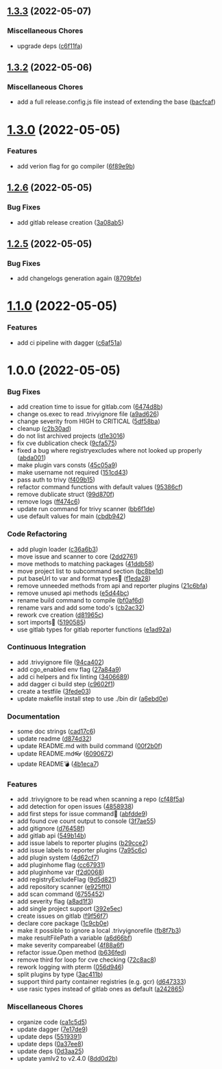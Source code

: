 ## [1.3.3](https://gitlab.com/jstang/rasic/compare/v1.3.2...v1.3.3) (2022-05-07)


### Miscellaneous Chores

* upgrade deps ([c6f11fa](https://gitlab.com/jstang/rasic/commit/c6f11faeea1d97be3211419de1f88ad974a08d8c))

## [1.3.2](https://gitlab.com/jstang/rasic/compare/v1.3.1...v1.3.2) (2022-05-06)


### Miscellaneous Chores

* add a full release.config.js file instead of extending the base ([bacfcaf](https://gitlab.com/jstang/rasic/commit/bacfcaffc271c5068b855db18463aebae3bf958c))

# [1.3.0](https://gitlab.com/jstang/rasic/compare/v1.2.6...v1.3.0) (2022-05-05)


### Features

* add verion flag for go compiler ([6f89e9b](https://gitlab.com/jstang/rasic/commit/6f89e9b11dc65f2203827eb617ceceeb1df41060))

## [1.2.6](https://gitlab.com/jstang/rasic/compare/v1.2.5...v1.2.6) (2022-05-05)


### Bug Fixes

* add gitlab release creation ([3a08ab5](https://gitlab.com/jstang/rasic/commit/3a08ab523d604c1118e3801e1e18603bc5c2fc2a))

## [1.2.5](https://gitlab.com/jstang/rasic/compare/v1.2.4...v1.2.5) (2022-05-05)


### Bug Fixes

* add changelogs generation again ([8709bfe](https://gitlab.com/jstang/rasic/commit/8709bfe242d736586afea1c6bb252b8102455223))

# [1.1.0](https://gitlab.com/jstang/rasic/compare/v1.0.0...v1.1.0) (2022-05-05)


### Features

* add ci pipeline with dagger ([c6af51a](https://gitlab.com/jstang/rasic/commit/c6af51ae16b241b70e27f156193337862eaffee0))

# 1.0.0 (2022-05-05)


### Bug Fixes

* add creation time to issue for gitlab.com ([6474d8b](https://gitlab.com/jstang/rasic/commit/6474d8bd52a3438293375b0ea280a86a3598be21))
* change os.exec to read .trivyignore file ([a9ad626](https://gitlab.com/jstang/rasic/commit/a9ad626b7a5dc94932927d8c3beb4250beaad174))
* change severity from HIGH to CRITICAL ([5df58ba](https://gitlab.com/jstang/rasic/commit/5df58ba732e5d3a72d9237bad31a478f446fd9a7))
* cleanup ([c2b30ad](https://gitlab.com/jstang/rasic/commit/c2b30adfc3dc8271f320db36650fdab1bcbab6b2))
* do not list archived projects ([d1e3016](https://gitlab.com/jstang/rasic/commit/d1e3016ccf13b752b03911530ab5df79be58431e))
* fix cve dublication check ([9cfa575](https://gitlab.com/jstang/rasic/commit/9cfa575399467771b6763f4e9a0d2f300f0c1565))
* fixed a bug where registryexcludes where not looked up properly ([abda001](https://gitlab.com/jstang/rasic/commit/abda0012dbbd0d9d1e3b1763bce7b91628173d1f))
* make plugin vars consts ([45c05a9](https://gitlab.com/jstang/rasic/commit/45c05a9225d442da538db05aabc1213bfbfaf7ca))
* make username not required ([151cd43](https://gitlab.com/jstang/rasic/commit/151cd43d295c1eb5f32c0f929ff27394a27ea6b1))
* pass auth to trivy ([f409b15](https://gitlab.com/jstang/rasic/commit/f409b150d29994e59d0e99790e7d821f5735be5f))
* refactor command functions with default values ([95386cf](https://gitlab.com/jstang/rasic/commit/95386cf19d0efd8a996e62b77088b0fda8b241e8))
* remove dublicate struct ([99d870f](https://gitlab.com/jstang/rasic/commit/99d870fc4ccc782df471351072228dc0da3504dc))
* remove logs ([ff474c6](https://gitlab.com/jstang/rasic/commit/ff474c6ac8835a27bdc189263ea235a98904c3c3))
* update run command for trivy scanner ([bb6f1de](https://gitlab.com/jstang/rasic/commit/bb6f1de84a98932ae2954661632d1f16734b30f9))
* use default values for main ([cbdb942](https://gitlab.com/jstang/rasic/commit/cbdb9420aca06303e205c0b1fb1939f6926c7691))


### Code Refactoring

* add plugin loader ([c36a6b3](https://gitlab.com/jstang/rasic/commit/c36a6b31498b76e124135a8f74e3343bca530565))
* move issue and scanner to core ([2dd2761](https://gitlab.com/jstang/rasic/commit/2dd2761a58b35545310865779d5bbd356348d8c2))
* move methods to matching packages ([41ddb58](https://gitlab.com/jstang/rasic/commit/41ddb58a89c48b1369b2cd6fdfe93bcb4bf114b1))
* move project list to subcommand section ([bc8be1d](https://gitlab.com/jstang/rasic/commit/bc8be1d5b97f5ffd54b0873c728c3907b4b71cf6))
* put baseUrl to var and format types🚆 ([f1eda28](https://gitlab.com/jstang/rasic/commit/f1eda2856c3da62e5afc09ea31eb8950f38885d6))
* remove unneeded methods from api and reporter plugins ([21c6bfa](https://gitlab.com/jstang/rasic/commit/21c6bfa92aea9777acb62b34c3768254ea509ae9))
* remove unused api methods ([e5d44bc](https://gitlab.com/jstang/rasic/commit/e5d44bc8d5b859e7b73d5cb23401b0794682d4b6))
* rename build command to compile ([bf0af6d](https://gitlab.com/jstang/rasic/commit/bf0af6d6764c800453c61f422069f40f5f2e2239))
* rename vars and add some todo's ([cb2ac32](https://gitlab.com/jstang/rasic/commit/cb2ac32353e84e4c9517048e883972acc1b19dad))
* rework cve creation ([d81965c](https://gitlab.com/jstang/rasic/commit/d81965c49934654dce84c65a88a2e7e802a58c66))
* sort imports🏹 ([5190585](https://gitlab.com/jstang/rasic/commit/51905856e422ef5cf52cb35b057ab73930ee3cc1))
* use gitlab types for gitlab reporter functions ([e1ad92a](https://gitlab.com/jstang/rasic/commit/e1ad92a6bf073cf4246ef7cb0feb60a3f8321da9))


### Continuous Integration

* add .trivyignore file ([94ca402](https://gitlab.com/jstang/rasic/commit/94ca402c707313320b471d48dc7702007c0b85e9))
* add cgo_enabled env flag ([27a84a9](https://gitlab.com/jstang/rasic/commit/27a84a9dc6ef56c5409553484187fb7cb68a4dc5))
* add ci helpers and fix linting ([3406689](https://gitlab.com/jstang/rasic/commit/340668921503b6e8792ae25989520462797fb250))
* add dagger ci build step ([c9602f1](https://gitlab.com/jstang/rasic/commit/c9602f11cf2f52bd863ef72c82f588667dd3a890))
* create a testfile ([3fede03](https://gitlab.com/jstang/rasic/commit/3fede034432dd5bf7a96eb458d63875efcbb40f2))
* update makefile install step to use ./bin dir ([a6ebd0e](https://gitlab.com/jstang/rasic/commit/a6ebd0e3572496d43eb39ae05f79eee63fbe8c0e))


### Documentation

* some doc strings ([cad17c6](https://gitlab.com/jstang/rasic/commit/cad17c627d63b8b70add5fc3481b2ea1ef72c4fd))
* update readme ([d874d32](https://gitlab.com/jstang/rasic/commit/d874d32e293b61d2bca441824206238c2b988f40))
* update README.md with build command ([00f2b0f](https://gitlab.com/jstang/rasic/commit/00f2b0f16c814f8141f9d312c561acc3d4383dc6))
* update README.md👓 ([6090672](https://gitlab.com/jstang/rasic/commit/60906723411bb21179416fd8aaa6b4f32b9a8df1))
* update README💣 ([4b1eca7](https://gitlab.com/jstang/rasic/commit/4b1eca7261e38c64dc55a293f08ab0f6f8b6af7c))


### Features

* add .trivyignore to be read when scanning a repo ([cf48f5a](https://gitlab.com/jstang/rasic/commit/cf48f5a93d6657a82b9c022e2175b53d4c1c68f0))
* add detection for open issues ([4858938](https://gitlab.com/jstang/rasic/commit/485893870f3c28105f05f43610d34b3b40424176))
* add first steps for issue command🌛 ([abfdde9](https://gitlab.com/jstang/rasic/commit/abfdde98ebd809f7ca1ca14bdb791bafafa125fb))
* add found cve count output to console ([3f7ae55](https://gitlab.com/jstang/rasic/commit/3f7ae55d6b524326c5f58b2f628888a9ff6795aa))
* add gitignore ([d76458f](https://gitlab.com/jstang/rasic/commit/d76458f409373dd47914e24465905d2761263944))
* add gitlab api ([549b14b](https://gitlab.com/jstang/rasic/commit/549b14b27fb1e539e103cae11a7b954aff1930b3))
* add issue labels to reporter plugins ([b29cce2](https://gitlab.com/jstang/rasic/commit/b29cce2e7c2ef69929732c2b89d4c0344787fd52))
* add issue labels to reporter plugins ([7a95c6c](https://gitlab.com/jstang/rasic/commit/7a95c6cfbd376d9b0f49c5c3ecc9b33be042a4f8))
* add plugin system ([4d62cf7](https://gitlab.com/jstang/rasic/commit/4d62cf7260d5330f7e91b040ff6f3de60539296b))
* add pluginhome flag ([cc67931](https://gitlab.com/jstang/rasic/commit/cc6793189f43300893dd16f9468256dce3b95607))
* add pluginhome var ([f2d0068](https://gitlab.com/jstang/rasic/commit/f2d00688532c35bbd99dd12416b081ee09daa24d))
* add registryExcludeFlag ([9d5d821](https://gitlab.com/jstang/rasic/commit/9d5d82104297ef6495c75a473761719a2f350ed0))
* add repository scanner ([e925ff0](https://gitlab.com/jstang/rasic/commit/e925ff0db428ac52943c2e74ebc75bb71cc7376d))
* add scan command ([6755452](https://gitlab.com/jstang/rasic/commit/6755452d4e2183d1c1b382df06a327b7b01a1b29))
* add severity flag ([a8ad1f3](https://gitlab.com/jstang/rasic/commit/a8ad1f34bb9d6cdfbd23d3331334c8a261b1f903))
* add single project support ([392e5ec](https://gitlab.com/jstang/rasic/commit/392e5eca898ed27b5527b37352a2cea39471ab10))
* create issues on gitlab ([f9f56f7](https://gitlab.com/jstang/rasic/commit/f9f56f753e14b09a324c5a863a13125361488555))
* declare core package ([1c9cb0e](https://gitlab.com/jstang/rasic/commit/1c9cb0ecd9dd08b9c08cff55f18c484289657530))
* make it possible to ignore a local .trivyignorefile ([fb8f7b3](https://gitlab.com/jstang/rasic/commit/fb8f7b3372341950d3a734070e43796e9c835492))
* make resultFilePath a variable ([a6d66bf](https://gitlab.com/jstang/rasic/commit/a6d66bf16f746176073e8b66309d9cd1038995ea))
* make severity compareabel ([4f88a6f](https://gitlab.com/jstang/rasic/commit/4f88a6f7139407b6f0a2d9e1fb885eb0e5868d93))
* refactor issue.Open method ([b636fed](https://gitlab.com/jstang/rasic/commit/b636fed74a4919a1601e5435303ffaedda212857))
* remove third for loop for cve checking ([72c8ac8](https://gitlab.com/jstang/rasic/commit/72c8ac821d550dc0ebead4b9a892e58a267e9d4c))
* rework logging with pterm ([056d946](https://gitlab.com/jstang/rasic/commit/056d946e621e5c28e4058d44462f419a9477d113))
* split plugins by type ([3ac411b](https://gitlab.com/jstang/rasic/commit/3ac411b6985b1708554e12c2caaba42c078ea509))
* support third party container registries (e.g. gcr) ([d647333](https://gitlab.com/jstang/rasic/commit/d6473335625993c0c58c47304249251eeedd8889))
* use rasic types instead of gitlab ones as default ([a242865](https://gitlab.com/jstang/rasic/commit/a242865fe37ebb8e860ac3a539899c607034f831))


### Miscellaneous Chores

* organize code ([ca1c5d5](https://gitlab.com/jstang/rasic/commit/ca1c5d5bb2235eef453378892c4bb964a0f8a35e))
* update dagger ([7e17de9](https://gitlab.com/jstang/rasic/commit/7e17de9173b1ffc0a251341fc5f5a0aff99d83b0))
* update deps ([5519391](https://gitlab.com/jstang/rasic/commit/5519391fa851730b8aa49de599465c7052e5e5ec))
* update deps ([0a37ee8](https://gitlab.com/jstang/rasic/commit/0a37ee8e4783e76429ea0aa54692b3018505dacf))
* update deps ([0d3aa25](https://gitlab.com/jstang/rasic/commit/0d3aa25677970e368c6dab7ba0c9ea150c74eb0e))
* update yamlv2 to v2.4.0 ([8dd0d2b](https://gitlab.com/jstang/rasic/commit/8dd0d2b5582b0486c2bec3e1c47de7e9185e3cda))
